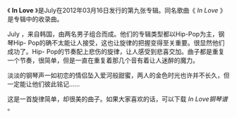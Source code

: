 

《 **In Love** 》是July在2012年03月16日发行的第九张专辑。同名歌曲《 _In Love_ 》是专辑中的收录曲。

July ，来自韩国，由两名男子组合而成。他们的专辑类型都以Hip-Pop为主，钢琴Hip-
Pop的确不太能让人接受，这也让旋律的把握变得至关重要。很显然他们成功了。Hip-
Pop的节奏配上悲伤的旋律，让人感受到悲喜交加。曲子都是重复一个节奏，很简单，但是一直在重复着那几个音有着让人迷醉的魔力。

淡淡的钢琴声一如初恋的情侣坠入爱河般甜蜜，两人的金色时光也许并不长久，但一定能让他们彼此铭记……

这是一首旋律简单，却很美的曲子。如果大家喜欢的话，可以下载 _In Love钢琴谱_ 。

